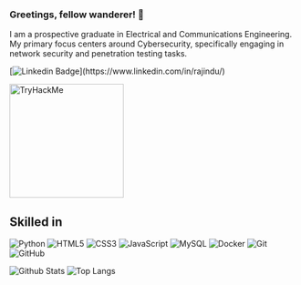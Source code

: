 ### Greetings, fellow wanderer!  👋

I am a prospective graduate in Electrical and Communications Engineering. My primary focus centers around Cybersecurity, specifically engaging in network security and penetration testing tasks. 

[![Linkedin Badge](https://img.shields.io/badge/-Rajindu%20Yasojith-blue?style=flat-square&logo=Linkedin&logoColor=white&link=[https://www.linkedin.com/in/rajindu/](https://www.linkedin.com/in/rajindu/))](https://www.linkedin.com/in/rajindu/)

[<img src="https://tryhackme-badges.s3.amazonaws.com/RajindU.png" alt="TryHackMe" width="200">](https://tryhackme.com/p/RajindU)



## Skilled in

![Python](https://img.shields.io/badge/-Python-black?style=flat-square&logo=Python)
![HTML5](https://img.shields.io/badge/-HTML5-E34F26?style=flat-square&logo=html5&logoColor=white)
![CSS3](https://img.shields.io/badge/-CSS3-1572B6?style=flat-square&logo=css3)
![JavaScript](https://img.shields.io/badge/-JavaScript-black?style=flat-square&logo=javascript)
![MySQL](https://img.shields.io/badge/-MySQL-black?style=flat-square&logo=mysql)
![Docker](https://img.shields.io/badge/-Docker-black?style=flat-square&logo=docker)
![Git](https://img.shields.io/badge/-Git-black?style=flat-square&logo=git)
![GitHub](https://img.shields.io/badge/-GitHub-181717?style=flat-square&logo=github)

![Github Stats](https://github-readme-stats.vercel.app/api?username=rajinduyasojith&count_private=true&show_icons=true&include_all_commits=true)
![Top Langs](https://github-readme-stats.vercel.app/api/top-langs/?username=rajinduyasojith&hide=TeX&layout=compact)


